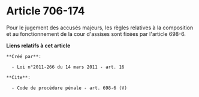 # Article 706-174

Pour le jugement des accusés majeurs, les règles relatives à la composition et au fonctionnement de la cour d'assises sont
fixées par l'article 698-6.

**Liens relatifs à cet article**

	**Créé par**:

	  - Loi n°2011-266 du 14 mars 2011 - art. 16

	**Cite**:

	  - Code de procédure pénale - art. 698-6 (V)
